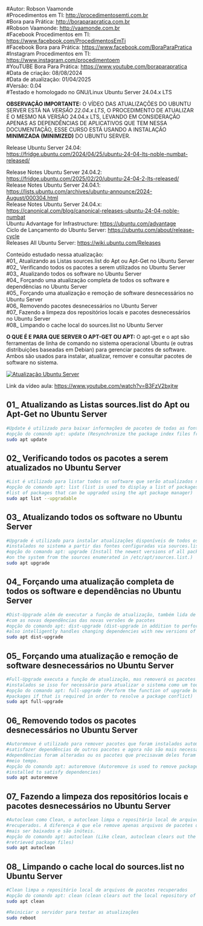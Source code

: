 #Autor: Robson Vaamonde<br>
#Procedimentos em TI: http://procedimentosemti.com.br<br>
#Bora para Prática: http://boraparapratica.com.br<br>
#Robson Vaamonde: http://vaamonde.com.br<br>
#Facebook Procedimentos em TI: https://www.facebook.com/ProcedimentosEmTi<br>
#Facebook Bora para Prática: https://www.facebook.com/BoraParaPratica<br>
#Instagram Procedimentos em TI: https://www.instagram.com/procedimentoem<br>
#YouTUBE Bora Para Prática: https://www.youtube.com/boraparapratica<br>
#Data de criação: 08/08/2024<br>
#Data de atualização: 01/04/2025<br>
#Versão: 0.04<br>
#Testado e homologado no GNU/Linux Ubuntu Server 24.04.x LTS

**OBSERVAÇÃO IMPORTANTE:** O VÍDEO DAS ATUALIZAÇÕES DO UBUNTU SERVER ESTÁ NA *VERSÃO 22.04.x LTS*, O PROCEDIMENTO DE ATUALIZAR É O MESMO NA VERSÃO 24.04.x LTS, LEVANDO EM CONSIDERAÇÃO APENAS AS DEPENDÊNCIAS DE APLICATIVOS QUE TEM NESSA DOCUMENTAÇÃO, ESSE CURSO ESTÁ USANDO A INSTALAÇÃO **MINIMIZADA (MINIMIZED)** DO UBUNTU SERVER.

Release Ubuntu Server 24.04: https://fridge.ubuntu.com/2024/04/25/ubuntu-24-04-lts-noble-numbat-released/

Release Notes Ubuntu Server 24.04.2: https://fridge.ubuntu.com/2025/02/20/ubuntu-24-04-2-lts-released/<br>
Release Notes Ubuntu Server 24.04.1: https://lists.ubuntu.com/archives/ubuntu-announce/2024-August/000304.html<br>
Release Notes Ubuntu Server 24.04.x: https://canonical.com/blog/canonical-releases-ubuntu-24-04-noble-numbat<br>
Ubuntu Advantage for Infrastructure: https://ubuntu.com/advantage<br>
Ciclo de Lançamento do Ubuntu Server: https://ubuntu.com/about/release-cycle<br>
Releases All Ubuntu Server: https://wiki.ubuntu.com/Releases

Conteúdo estudado nessa atualização:<br>
#01_ Atualizando as Listas sources.list do Apt ou Apt-Get no Ubuntu Server<br>
#02_ Verificando todos os pacotes a serem utilizados no Ubuntu Server<br>
#03_ Atualizando todos os software no Ubuntu Server<br>
#04_ Forçando uma atualização completa de todos os software e dependências no Ubuntu Server<br>
#05_ Forçando uma atualização e remoção de software desnecessários no Ubuntu Server<br>
#06_ Removendo pacotes desnecessários no Ubuntu Server<br>
#07_ Fazendo a limpeza dos repositórios locais e pacotes desnecessários no Ubuntu Server<br>
#08_ Limpando o cache local do sources.list no Ubuntu Server<br>

**O QUE É E PARA QUE SERVER O APT-GET OU APT:** O apt-get e o apt são ferramentas de linha de comando no sistema operacional Ubuntu (e outras distribuições baseadas em Debian) para gerenciar pacotes de software. Ambos são usados para instalar, atualizar, remover e consultar pacotes de software no sistema.

[![Atualização Ubuntu Server](http://img.youtube.com/vi/B3FzV2bxjtw/0.jpg)](https://www.youtube.com/watch?v=B3FzV2bxjtw "Atualização Ubuntu Server")

Link da vídeo aula: https://www.youtube.com/watch?v=B3FzV2bxjtw

## 01_ Atualizando as Listas sources.list do Apt ou Apt-Get no Ubuntu Server
```bash
#Update é utilizado para baixar informações de pacotes de todas as fontes configuradas.
#opção do comando apt: update (Resynchronize the package index files from their sources)
sudo apt update
```

## 02_ Verificando todos os pacotes a serem atualizados no Ubuntu Server
```bash
#List é utilizado para listar todos os software que serão atualizados no sistema.
#opção do comando apt: list (list is used to display a list of packages), --upgradable (shows a 
#list of packages that can be upgraded using the apt package manager)
sudo apt list --upgradable
```

## 03_ Atualizando todos os software no Ubuntu Server
```bash
#Upgrade é utilizado para instalar atualizações disponíveis de todos os pacotes atualmente 
#instalados no sistema a partir das fontes configuradas via sources.list
#opção do comando apt: upgrade (Install the newest versions of all packages currently installed
#on the system from the sources enumerated in /etc/apt/sources.list.)
sudo apt upgrade
```

## 04_ Forçando uma atualização completa de todos os software e dependências no Ubuntu Server
```bash
#Dist-Upgrade além de executar a função de atualização, também lida de forma inteligente 
#com as novas dependências das novas versões de pacotes
#opção do comando apt: dist-upgrade (dist-upgrade in addition to performing the function of upgrade, 
#also intelligently handles changing dependencies with new versions of packages)
sudo apt dist-upgrade
```

## 05_ Forçando uma atualização e remoção de software desnecessários no Ubuntu Server
```bash
#Full-Upgrade executa a função de atualização, mas removerá os pacotes atualmente 
#instalados se isso for necessário para atualizar o sistema como um todo
#opção do comando apt: full-upgrade (Perform the function of upgrade but may also remove installed
#packages if that is required in order to resolve a package conflict)
sudo apt full-upgrade
```

## 06_ Removendo todos os pacotes desnecessários no Ubuntu Server
```bash
#Autoremove é utilizado para remover pacotes que foram instalados automaticamente para 
#satisfazer dependências de outros pacotes e agora não são mais necessários, pois as 
#dependências foram alteradas ou os pacotes que precisavam deles foram removidos nesse 
#meio tempo.
#opção do comando apt: autoremove (Autoremove is used to remove packages that were automatically
#installed to satisfy dependencies)
sudo apt autoremove
```

## 07_ Fazendo a limpeza dos repositórios locais e pacotes desnecessários no Ubuntu Server
```bash
#Autoclean como Clean, o autoclean limpa o repositório local de arquivos de pacotes 
#recuperados. A diferença é que ele remove apenas arquivos de pacotes que não podem 
#mais ser baixados e são inúteis.
#opção do comando apt: autoclean (Like clean, autoclean clears out the local repository of 
#retrieved package files)
sudo apt autoclean
```

## 08_ Limpando o cache local do sources.list no Ubuntu Server
```bash
#Clean limpa o repositório local de arquivos de pacotes recuperados
#opção do comando apt: clean (clean clears out the local repository of retrieved package files)
sudo apt clean

#Reiniciar o servidor para testar as atualizações
sudo reboot
```